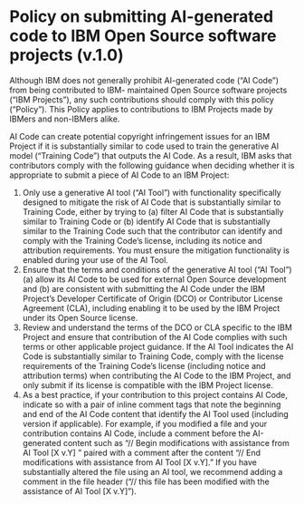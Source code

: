 # Policy on submitting AI-generated code to IBM Open Source software projects (v.1.0)

Although IBM does not generally prohibit AI-generated code (“AI Code”) from being contributed to IBM- maintained Open Source software projects (“IBM Projects”), any such contributions should comply with this policy (“Policy”). This Policy applies to contributions to IBM Projects made by IBMers and non-IBMers alike.

AI Code can create potential copyright infringement issues for an IBM Project if it is substantially similar to code used to train the generative AI model (“Training Code”) that outputs the AI Code. As a result, IBM asks that contributors comply with the following guidance when deciding whether it is appropriate to submit a piece of AI Code to an IBM Project:

1. Only use a generative AI tool (“AI Tool”) with functionality specifically designed to mitigate the risk of AI Code that is substantially similar to Training Code, either by trying to (a) filter AI Code that is substantially similar to Training Code or (b) identify AI Code that is substantially similar to the Training Code such that the contributor can identify and comply with the Training Code’s license, including its notice and attribution requirements. You must ensure the mitigation functionality is enabled during your use of the AI Tool.
2. Ensure that the terms and conditions of the generative AI tool (“AI Tool”) (a) allow its AI Code to be used for external Open Source development and (b) are consistent with submitting the AI Code under the IBM Project’s Developer Certificate of Origin (DCO) or Contributor License Agreement (CLA), including enabling it to be used by the IBM Project under its Open Source license.
3. Review and understand the terms of the DCO or CLA specific to the IBM Project and ensure that contribution of the AI Code complies with such terms or other applicable project guidance. If the AI Tool indicates the AI Code is substantially similar to Training Code, comply with the license requirements of the Training Code’s license (including notice and attribution terms) when contributing the AI Code to the IBM Project, and only submit if its license is compatible with the IBM Project license.
4. As a best practice, if your contribution to this project contains AI Code, indicate so with a pair of inline comment tags that note the beginning and end of the AI Code content that identify the AI Tool used (including version if applicable). For example, if you modified a file and your contribution contains AI Code, include a comment before the AI-generated content such as “// Begin modifications with assistance from AI Tool [X v.Y] ” paired with a comment after the content “// End modifications with assistance from AI Tool [X v.Y].” If you have substantially altered the file using an AI tool, we recommend adding a comment in the file header (“// this file has been modified with the assistance of AI Tool [X v.Y]”).

